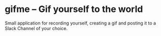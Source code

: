 # gifme – Gif yourself to the world

Small application for recording yourself, creating a gif and posting it to a Slack Channel of your choice.